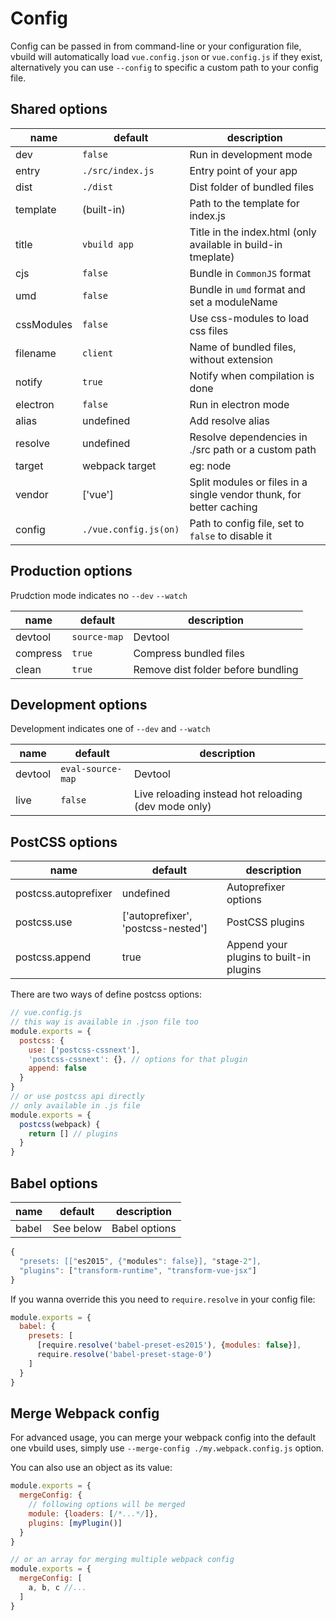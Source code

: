 # Config

Config can be passed in from command-line or your configuration file, vbuild will automatically load `vue.config.json` or `vue.config.js` if they exist, alternatively you can use `--config` to specific a custom path to your config file.

<!-- toc -->

## Shared options

name|default|description
---|---|---
dev|`false`|Run in development mode
entry|`./src/index.js`|Entry point of your app
dist|`./dist`|Dist folder of bundled files
template|(built-in)|Path to the template for index.js
title|`vbuild app`|Title in the index.html (only available in build-in tmeplate)
cjs|`false`|Bundle in `CommonJS` format
umd|`false`|Bundle in `umd` format and set a moduleName
cssModules|`false`|Use css-modules to load css files
filename|`client`|Name of bundled files, without extension
notify|`true`|Notify when compilation is done
electron|`false`|Run in electron mode
alias|undefined|Add resolve alias
resolve|undefined|Resolve dependencies in ./src path or a custom path
target|webpack target|eg: node
vendor|['vue']|Split modules or files in a single vendor thunk, for better caching
config|`./vue.config.js(on)`|Path to config file, set to `false` to disable it

## Production options

Prudction mode indicates no `--dev` `--watch`

name|default|description
---|---|---
devtool|`source-map`|Devtool
compress|`true`|Compress bundled files
clean|`true`|Remove dist folder before bundling

## Development options

Development indicates one of `--dev` and `--watch`

name|default|description
---|---|---
devtool|`eval-source-map`|Devtool
live|`false`|Live reloading instead hot reloading (dev mode only)

## PostCSS options

name|default|description
---|---|---
postcss.autoprefixer|undefined|Autoprefixer options
postcss.use|['autoprefixer', 'postcss-nested']|PostCSS plugins
postcss.append|true|Append your plugins to built-in plugins

There are two ways of define postcss options:

```js
// vue.config.js
// this way is available in .json file too
module.exports = {
  postcss: {
    use: ['postcss-cssnext'],
    'postcss-cssnext': {}, // options for that plugin
    append: false
  }
}
// or use postcss api directly
// only available in .js file
module.exports = {
  postcss(webpack) {
    return [] // plugins
  }
}
```

## Babel options

name|default|description
---|---|---
babel|See below|Babel options

```js
{
  "presets: [["es2015", {"modules": false}], "stage-2"],
  "plugins": ["transform-runtime", "transform-vue-jsx"]
}
```

If you wanna override this you need to `require.resolve` in your config file:

```js
module.exports = {
  babel: {
    presets: [
      [require.resolve('babel-preset-es2015'), {modules: false}],
      require.resolve('babel-preset-stage-0')
    ]
  }
}
```

## Merge Webpack config

For advanced usage, you can merge your webpack config into the default one vbuild uses, simply use `--merge-config ./my.webpack.config.js` option.

You can also use an object as its value:

```js
module.exports = {
  mergeConfig: {
    // following options will be merged
    module: {loaders: [/*...*/]},
    plugins: [myPlugin()]
  }
}

// or an array for merging multiple webpack config
module.exports = {
  mergeConfig: [
    a, b, c //...
  ]
}
```

